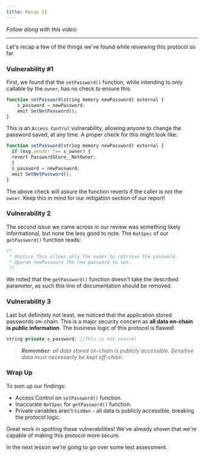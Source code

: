 ```yaml
---
title: Recap II
---
```


_Follow along with this video:_

---

Let's recap a few of the things we've found while reviewing this protocol so far.

### Vulnerability #1

First, we found that the `setPassword()` function, while intending to only callable by the `owner`, has no check to ensure this.

```js
function setPassword(string memory newPassword) external {
    s_password = newPassword;
    emit SetNetPassword();
}
```

This is an `Access Control` vulnerability, allowing anyone to change the password saved, at any time. A proper check for this might look like:

```js
function setPassword(string memory newPassword) external {
  if (msg.sender !== s_owner) {
  revert PasswordStore__NotOwner;
  }
  s_password = newPassword;
  emit SetNetPassword();
}

```

The above check will assure the function reverts if the caller is not the `owner`. Keep this in mind for our mitigation section of our report!

### Vulnerability 2

The second issue we came across in our review was something likely informational, but none the less good to note. The `NatSpec` of our `getPassword()` function reads:

```js
/*
 * @notice This allows only the owner to retrieve the password.
 * @param newPassword The new password to set.
 */
```

We noted that the `getPassword()` function doesn't take the described parameter, as such this line of documentation should be removed.

### Vulnerability 3

Last but definitely not least, we noticed that the application stored passwords on-chain. This is a major security concern as **all data on-chain is public information**. The business logic of this protocol is flawed!

```js
string private s_password; //This is not secure!
```

> _**Remember**: all data stored on-chain is publicly accessible. Sensitive data must necessarily be kept off-chain._

### Wrap Up

To sum up our findings:

- Access Control on `setPassword()` function.
- Inaccurate `NatSpec` for `getPassword()` function.
- Private variables aren't `hidden` - all data is publicly accessible, breaking the protocol logic.

Great work in spotting these vulnerabilities! We've already shown that we're capable of making this protocol more secure.

In the next lesson we're going to go over some test assessment.
